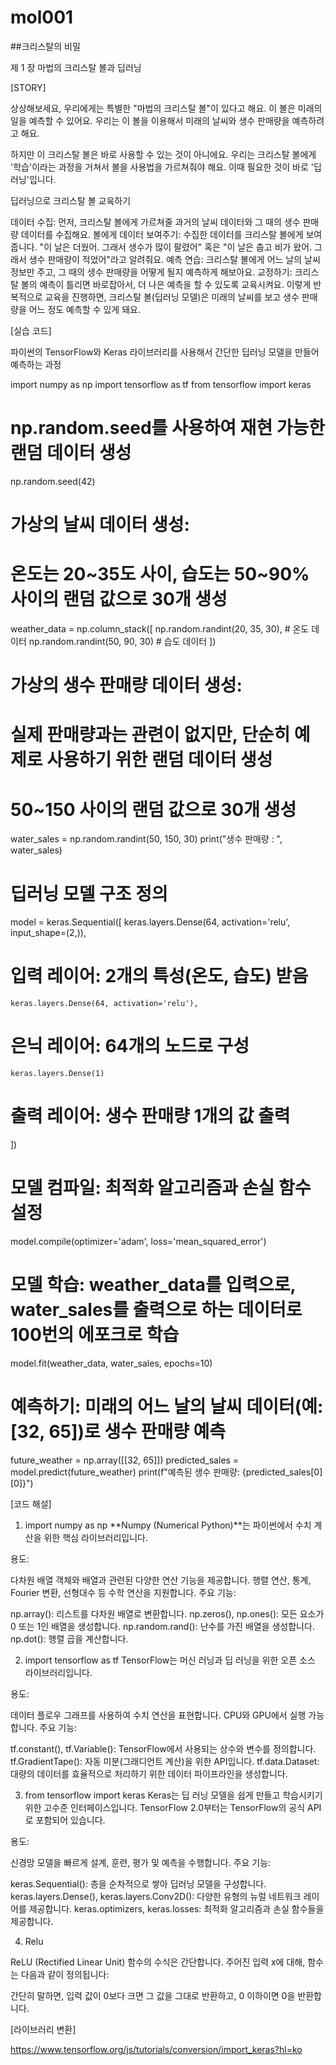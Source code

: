 # mol001
##크리스탈의 비밀

제 1 장 마법의 크리스탈 볼과 딥러닝

[STORY]

상상해보세요, 우리에게는 특별한 "마법의 크리스탈 볼"이 있다고 해요. 이 볼은 미래의 일을 예측할 수 있어요. 우리는 이 볼을 이용해서 미래의 날씨와 생수 판매량을 예측하려고 해요.

하지만 이 크리스탈 볼은 바로 사용할 수 있는 것이 아니에요. 우리는 크리스탈 볼에게 '학습'이라는 과정을 거쳐서 볼을 사용법을 가르쳐줘야 해요. 이때 필요한 것이 바로 '딥러닝'입니다.

딥러닝으로 크리스탈 볼 교육하기

데이터 수집: 먼저, 크리스탈 볼에게 가르쳐줄 과거의 날씨 데이터와 그 때의 생수 판매량 데이터를 수집해요.
볼에게 데이터 보여주기: 수집한 데이터를 크리스탈 볼에게 보여줍니다. "이 날은 더웠어. 그래서 생수가 많이 팔렸어" 혹은 "이 날은 춥고 비가 왔어. 그래서 생수 판매량이 적었어"라고 알려줘요.
예측 연습: 크리스탈 볼에게 어느 날의 날씨 정보만 주고, 그 때의 생수 판매량을 어떻게 될지 예측하게 해보아요.
교정하기: 크리스탈 볼의 예측이 틀리면 바로잡아서, 더 나은 예측을 할 수 있도록 교육시켜요.
이렇게 반복적으로 교육을 진행하면, 크리스탈 볼(딥러닝 모델)은 미래의 날씨를 보고 생수 판매량을 어느 정도 예측할 수 있게 돼요.

[실습 코드]

파이썬의 TensorFlow와 Keras 라이브러리를 사용해서 간단한 딥러닝 모델을 만들어 예측하는 과정

import numpy as np
import tensorflow as tf
from tensorflow import keras

# np.random.seed를 사용하여 재현 가능한 랜덤 데이터 생성
np.random.seed(42)

# 가상의 날씨 데이터 생성:
# 온도는 20~35도 사이, 습도는 50~90% 사이의 랜덤 값으로 30개 생성
weather_data = np.column_stack([
    np.random.randint(20, 35, 30),  # 온도 데이터
    np.random.randint(50, 90, 30)   # 습도 데이터
])

# 가상의 생수 판매량 데이터 생성:
# 실제 판매량과는 관련이 없지만, 단순히 예제로 사용하기 위한 랜덤 데이터 생성
# 50~150 사이의 랜덤 값으로 30개 생성
water_sales = np.random.randint(50, 150, 30)
print("생수 판매량 : ", water_sales)

# 딥러닝 모델 구조 정의
model = keras.Sequential([
    keras.layers.Dense(64, activation='relu', input_shape=(2,)),  
# 입력 레이어: 2개의 특성(온도, 습도) 받음
    keras.layers.Dense(64, activation='relu'),                    
# 은닉 레이어: 64개의 노드로 구성
    keras.layers.Dense(1)                                        
# 출력 레이어: 생수 판매량 1개의 값 출력
])

# 모델 컴파일: 최적화 알고리즘과 손실 함수 설정
model.compile(optimizer='adam', loss='mean_squared_error')

# 모델 학습: weather_data를 입력으로, water_sales를 출력으로 하는 데이터로 100번의 에포크로 학습
model.fit(weather_data, water_sales, epochs=10)

# 예측하기: 미래의 어느 날의 날씨 데이터(예: [32, 65])로 생수 판매량 예측
future_weather = np.array([[32, 65]])
predicted_sales = model.predict(future_weather)
print(f"예측된 생수 판매량: {predicted_sales[0][0]}")


[코드 해설]

1. import numpy as np
**Numpy (Numerical Python)**는 파이썬에서 수치 계산을 위한 핵심 라이브러리입니다.

용도:

다차원 배열 객체와 배열과 관련된 다양한 연산 기능을 제공합니다.
행렬 연산, 통계, Fourier 변환, 선형대수 등 수학 연산을 지원합니다.
주요 기능:

np.array(): 리스트를 다차원 배열로 변환합니다.
np.zeros(), np.ones(): 모든 요소가 0 또는 1인 배열을 생성합니다.
np.random.rand(): 난수를 가진 배열을 생성합니다.
np.dot(): 행렬 곱을 계산합니다.

2. import tensorflow as tf
TensorFlow는 머신 러닝과 딥 러닝을 위한 오픈 소스 라이브러리입니다.

용도:

데이터 플로우 그래프를 사용하여 수치 연산을 표현합니다.
CPU와 GPU에서 실행 가능합니다.
주요 기능:

tf.constant(), tf.Variable(): TensorFlow에서 사용되는 상수와 변수를 정의합니다.
tf.GradientTape(): 자동 미분(그래디언트 계산)을 위한 API입니다.
tf.data.Dataset: 대량의 데이터를 효율적으로 처리하기 위한 데이터 파이프라인을 생성합니다.

3. from tensorflow import keras
Keras는 딥 러닝 모델을 쉽게 만들고 학습시키기 위한 고수준 인터페이스입니다. 
TensorFlow 2.0부터는 TensorFlow의 공식 API로 포함되어 있습니다.

용도:

신경망 모델을 빠르게 설계, 훈련, 평가 및 예측을 수행합니다.
주요 기능:

keras.Sequential(): 층을 순차적으로 쌓아 딥러닝 모델을 구성합니다.
keras.layers.Dense(), keras.layers.Conv2D(): 다양한 유형의 뉴럴 네트워크 레이어를 제공합니다.
keras.optimizers, keras.losses: 최적화 알고리즘과 손실 함수들을 제공합니다.

4. Relu

ReLU (Rectified Linear Unit) 함수의 수식은 간단합니다. 주어진 입력 
x에 대해, 함수는 다음과 같이 정의됩니다:

간단히 말하면, 입력 값이 0보다 크면 그 값을 그대로 반환하고, 0 이하이면 0을 반환합니다.

[라이브러리 변환]

https://www.tensorflow.org/js/tutorials/conversion/import_keras?hl=ko




